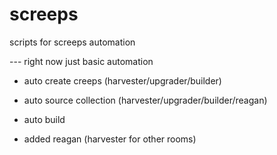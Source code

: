 # screeps
scripts for screeps automation

--- right now just basic automation

- auto create creeps (harvester/upgrader/builder)

- auto source collection (harvester/upgrader/builder/reagan)

- auto build

- added reagan (harvester for other rooms)
